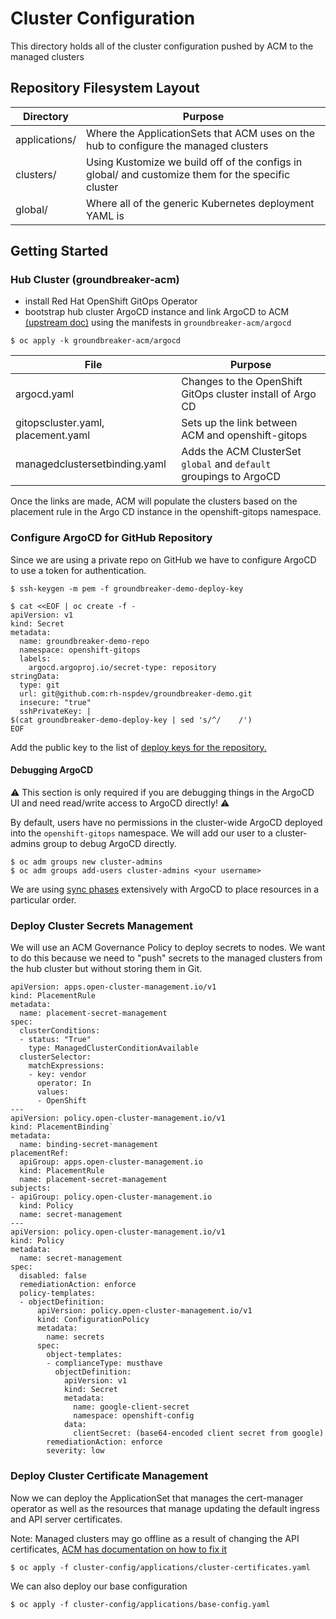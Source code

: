 # Cluster Configuration

This directory holds all of the cluster configuration pushed by ACM to the managed clusters

## Repository Filesystem Layout

| Directory | Purpose |
| ---- | ------- |
| applications/ | Where the ApplicationSets that ACM uses on the hub to configure the managed clusters |
| clusters/ | Using Kustomize we build off of the configs in global/ and customize them for the specific cluster |
| global/ | Where all of the generic Kubernetes deployment YAML is |

## Getting Started

### Hub Cluster (groundbreaker-acm)

- install Red Hat OpenShift GitOps Operator
- bootstrap hub cluster ArgoCD instance and link ArgoCD to ACM [(upstream doc)](https://access.redhat.com/documentation/en-us/red_hat_advanced_cluster_management_for_kubernetes/2.6/html/applications/managing-applications#prerequisites-argo) 
using the manifests in `groundbreaker-acm/argocd`

```
$ oc apply -k groundbreaker-acm/argocd
```

| File | Purpose |
| ---- | ------- |
| argocd.yaml | Changes to the OpenShift GitOps cluster install of Argo CD |
| gitopscluster.yaml, placement.yaml | Sets up the link between ACM and openshift-gitops |
| managedclustersetbinding.yaml | Adds the ACM ClusterSet `global` and `default` groupings to ArgoCD |

Once the links are made, ACM will populate the clusters based on the placement rule in the Argo CD instance in the openshift-gitops namespace.

### Configure ArgoCD for GitHub Repository

Since we are using a private repo on GitHub we have to configure ArgoCD to use a token for authentication.

```
$ ssh-keygen -m pem -f groundbreaker-demo-deploy-key
```
```
$ cat <<EOF | oc create -f -
apiVersion: v1
kind: Secret
metadata:
  name: groundbreaker-demo-repo
  namespace: openshift-gitops
  labels:
    argocd.argoproj.io/secret-type: repository
stringData:
  type: git
  url: git@github.com:rh-nspdev/groundbreaker-demo.git
  insecure: "true"
  sshPrivateKey: |
$(cat groundbreaker-demo-deploy-key | sed 's/^/    /')
EOF
```

Add the public key to the list of [deploy keys for the repository.](https://github.com/rh-nspdev/groundbreaker-demo/settings/keys)

#### Debugging ArgoCD

:warning: This section is only required if you are debugging things in the ArgoCD UI and need read/write access to ArgoCD directly! :warning:

By default, users have no permissions in the cluster-wide ArgoCD deployed into the `openshift-gitops` namespace. We will add our user to a cluster-admins group to debug ArgoCD directly.

```
$ oc adm groups new cluster-admins
$ oc adm groups add-users cluster-admins <your username>
```

We are using [sync phases](https://argo-cd.readthedocs.io/en/stable/user-guide/sync-waves/) extensively with ArgoCD to place resources in a particular order.

### Deploy Cluster Secrets Management

We will use an ACM Governance Policy to deploy secrets to nodes. We want to do this because we need
to "push" secrets to the managed clusters from the hub cluster but without storing them in Git.

```
apiVersion: apps.open-cluster-management.io/v1
kind: PlacementRule
metadata:
  name: placement-secret-management
spec:
  clusterConditions:
  - status: "True"
    type: ManagedClusterConditionAvailable
  clusterSelector:
    matchExpressions:
    - key: vendor
      operator: In
      values:
      - OpenShift
---
apiVersion: policy.open-cluster-management.io/v1
kind: PlacementBinding`
metadata:
  name: binding-secret-management
placementRef:
  apiGroup: apps.open-cluster-management.io
  kind: PlacementRule
  name: placement-secret-management
subjects:
- apiGroup: policy.open-cluster-management.io
  kind: Policy
  name: secret-management
---
apiVersion: policy.open-cluster-management.io/v1
kind: Policy
metadata:
  name: secret-management
spec:
  disabled: false
  remediationAction: enforce
  policy-templates:
  - objectDefinition:
      apiVersion: policy.open-cluster-management.io/v1
      kind: ConfigurationPolicy
      metadata:
        name: secrets
      spec:
        object-templates:
        - complianceType: musthave
          objectDefinition:
            apiVersion: v1
            kind: Secret
            metadata:
              name: google-client-secret
              namespace: openshift-config
            data:
              clientSecret: (base64-encoded client secret from google)
        remediationAction: enforce
        severity: low
```


### Deploy Cluster Certificate Management

Now we can deploy the ApplicationSet that manages the cert-manager operator as well as the resources that manage updating the default ingress and API server certificates.

Note: Managed clusters may go offline as a result of changing the API certificates, [ACM has documentation on how to fix it](https://access.redhat.com/documentation/en-us/red_hat_advanced_cluster_management_for_kubernetes/2.7/html-single/troubleshooting/index#identifying-clusters-offline-after-certificate-change)

```
$ oc apply -f cluster-config/applications/cluster-certificates.yaml
```

We can also deploy our base configuration

```
$ oc apply -f cluster-config/applications/base-config.yaml
```
